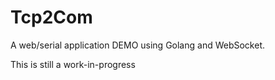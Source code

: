 # Tcp2Com

A web/serial application DEMO using Golang and WebSocket.

This is still a work-in-progress
